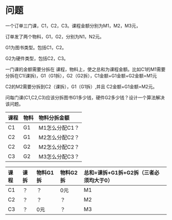# 问题

一个订单三门课，C1，C2，C3。课程金额分别为M1，M2，M3元，

订单发了两个物料，G1，G2，分别为N1，N2元。

G1为图书类型。包括C1，C2。

G2为硬件类型，包括C2，C3。

一门课的金额需要分拆在 课程，物料上，使之总和为课程金额。比如C1的M1需要分拆在C1(课拆)，G1（G1拆），G2（G2拆），C1金额+G1金额+G2金额=M1元

C2的M2需要分拆到C2（课拆），G1（G1拆）,并且 C2金额+G1金额=M2元。

问每门课(C1,C2,C3)应该分拆图书G1多少钱，硬件G2多少钱？设计一个算法解决该问题。

| 课程 | 物料 | 物料分拆金额   |
| :--- | :--- | :------------- |
| C1   | G1   | M1怎么分配C1？ |
| C2   | G1   | M2怎么分配C2？ |
| C2   | G2   | M2怎么分配C2？ |
| C3   | G2   | M3怎么分配C3？ |

| 课程 | 课拆 | 物料G1拆 | 物料G2拆 | 总和=课拆+G1拆+G2拆（三者必须均大于0） |
| :--- | :--- | :------- | :------- | :------------------------------------- |
| C1   | ？   | ？       | 0元      | M1                                     |
| C2   | ？   | ？       | ？       | M2                                     |
| C3   | ？   | 0元      | ？       | M3                                     |


